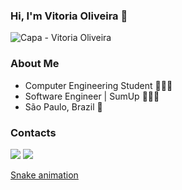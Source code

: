 ### Hi, I'm Vitoria Oliveira 👋
![Capa - Vitoria Oliveira](https://github.com/user-attachments/assets/bd4ff68c-1055-44ec-95b9-e5becf73e17a)


### About Me
- Computer Engineering Student 👩🏻‍💻
- Software Engineer | SumUp 👩🏻‍💼
- São Paulo, Brazil 📍

### Contacts
<div>
<a href = "mailto:contato@contato.santos.vitoria12@gmail.com"><img src="https://img.shields.io/badge/Gmail-D14836?style=for-the-badge&logo=gmail&logoColor=white" target="_blank"></a>
<a href="https://www.linkedin.com/in/vitória-santos-oliveira-she-her-53755b189/" target="_blank"><img src="https://img.shields.io/badge/-LinkedIn-%230077B5?style=for-the-badge&logo=linkedin&logoColor=white" target="_blank"></a>   
</div>

[Snake animation](https://github.com/viisoli/viisoli/blob/output/github-contribution-grid-snake.svg)

<!--
**viisoli/viisoli** is a ✨ _special_ ✨ repository because its `README.md` (this file) appears on your GitHub profile.
Here are some ideas to get you started:
